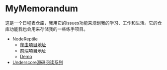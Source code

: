 # MyMemorandum
这是一个日程表仓库，我用它的issues功能来规划我的学习、工作和生活。它的仓库功能我也会用来存储我的一些练手项目。

* NodeReptile
    * [爬虫项目地址](./NodeReptile)
    * [前端项目地址](https://github.com/zhongdeming428/ZLZPData)
    * [Demo](https://zhongdeming428.github.io/ZLZPData)
* [Underscore源码阅读系列](./UnderscoreSourceCode/README.md)
